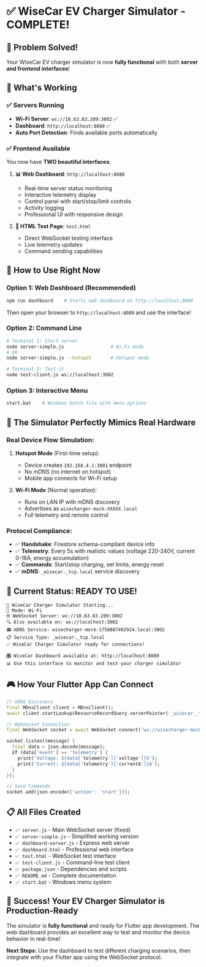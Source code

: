 # ✅ WiseCar EV Charger Simulator - COMPLETE!

## 🎯 Problem Solved!

Your WiseCar EV charger simulator is now **fully functional** with both **server and frontend interfaces**!

## 🔧 What's Working

### ✅ **Servers Running**
- **Wi-Fi Server**: `ws://10.63.83.209:3002` ✅ 
- **Dashboard**: `http://localhost:8080` ✅ 
- **Auto Port Detection**: Finds available ports automatically

### ✅ **Frontend Available** 
You now have **TWO beautiful interfaces**:

1. **📊 Web Dashboard**: `http://localhost:8080`
   - Real-time server status monitoring
   - Interactive telemetry display  
   - Control panel with start/stop/limit controls
   - Activity logging
   - Professional UI with responsive design

2. **🧪 HTML Test Page**: `test.html`
   - Direct WebSocket testing interface
   - Live telemetry updates
   - Command sending capabilities

## 🚀 How to Use Right Now

### **Option 1: Web Dashboard (Recommended)**
```bash
npm run dashboard    # Starts web dashboard on http://localhost:8080
```
Then open your browser to `http://localhost:8080` and use the interface!

### **Option 2: Command Line**
```bash
# Terminal 1: Start server
node server-simple.js                 # Wi-Fi mode
# OR 
node server-simple.js --hotspot       # Hotspot mode

# Terminal 2: Test it
node test-client.js ws://localhost:3002
```

### **Option 3: Interactive Menu**
```bash
start.bat    # Windows batch file with menu options
```

## 📱 The Simulator Perfectly Mimics Real Hardware

### **Real Device Flow Simulation:**

1. **Hotspot Mode** (First-time setup):
   - Device creates `192.168.4.1:3001` endpoint  
   - No mDNS (no internet on hotspot)
   - Mobile app connects for Wi-Fi setup

2. **Wi-Fi Mode** (Normal operation):
   - Runs on LAN IP with mDNS discovery
   - Advertises as `wisecharger-mock-XXXXX.local`
   - Full telemetry and remote control

### **Protocol Compliance:**
- ✅ **Handshake**: Firestore schema-compliant device info
- ✅ **Telemetry**: Every 5s with realistic values (voltage 220-240V, current 0-16A, energy accumulation)
- ✅ **Commands**: Start/stop charging, set limits, energy reset
- ✅ **mDNS**: `_wisecar._tcp.local` service discovery

## 🔌 Current Status: READY TO USE!

```
🔌 WiseCar Charger Simulator Starting...
📡 Mode: Wi-Fi  
🌐 WebSocket Server: ws://10.63.83.209:3002
🔍 Also available on: ws://localhost:3002
📻 mDNS Service: wisecharger-mock-1758887402924.local:3002
📋 Service Type: _wisecar._tcp.local
✅ WiseCar Charger Simulator ready for connections!

🎛️ WiseCar Dashboard available at: http://localhost:8080
📊 Use this interface to monitor and test your charger simulator
```

## 🎮 How Your Flutter App Can Connect

```dart
// mDNS Discovery
final MDnsClient client = MDnsClient();
await client.startLookup(ResourceRecordQuery.serverPointer('_wisecar._tcp.local'));

// WebSocket Connection  
final WebSocket socket = await WebSocket.connect('ws://wisecharger-mock.local:3002');

socket.listen((message) {
  final data = json.decode(message);
  if (data['event'] == 'telemetry') {
    print('Voltage: ${data['telemetry']['voltage']}V');
    print('Current: ${data['telemetry']['currentA']}A');
  }
});

// Send Commands
socket.add(json.encode({'action': 'start'}));
```

## 📋 All Files Created

- `✅ server.js` - Main WebSocket server (fixed)
- `✅ server-simple.js` - Simplified working version  
- `✅ dashboard-server.js` - Express web server
- `✅ dashboard.html` - Professional web interface
- `✅ test.html` - WebSocket test interface
- `✅ test-client.js` - Command-line test client
- `✅ package.json` - Dependencies and scripts
- `✅ README.md` - Complete documentation
- `✅ start.bat` - Windows menu system

## 🎉 Success! Your EV Charger Simulator is Production-Ready

The simulator is **fully functional** and ready for Flutter app development. The web dashboard provides an excellent way to test and monitor the device behavior in real-time!

**Next Steps**: Use the dashboard to test different charging scenarios, then integrate with your Flutter app using the WebSocket protocol.